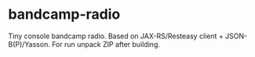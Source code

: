 # bandcamp-radio
Tiny console bandcamp radio. Based on JAX-RS/Resteasy client + JSON-B(P)/Yasson. For run unpack ZIP after building.
